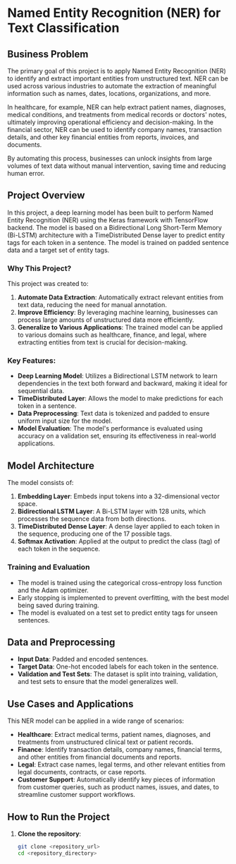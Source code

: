 
# Named Entity Recognition (NER) for Text Classification

## Business Problem

The primary goal of this project is to apply Named Entity Recognition (NER) to identify and extract important entities from unstructured text. NER can be used across various industries to automate the extraction of meaningful information such as names, dates, locations, organizations, and more. 

In healthcare, for example, NER can help extract patient names, diagnoses, medical conditions, and treatments from medical records or doctors' notes, ultimately improving operational efficiency and decision-making. In the financial sector, NER can be used to identify company names, transaction details, and other key financial entities from reports, invoices, and documents. 

By automating this process, businesses can unlock insights from large volumes of text data without manual intervention, saving time and reducing human error.

## Project Overview

In this project, a deep learning model has been built to perform Named Entity Recognition (NER) using the Keras framework with TensorFlow backend. The model is based on a Bidirectional Long Short-Term Memory (Bi-LSTM) architecture with a TimeDistributed Dense layer to predict entity tags for each token in a sentence. The model is trained on padded sentence data and a target set of entity tags.

### Why This Project?

This project was created to:
1. **Automate Data Extraction**: Automatically extract relevant entities from text data, reducing the need for manual annotation.
2. **Improve Efficiency**: By leveraging machine learning, businesses can process large amounts of unstructured data more efficiently.
3. **Generalize to Various Applications**: The trained model can be applied to various domains such as healthcare, finance, and legal, where extracting entities from text is crucial for decision-making.

### Key Features:
- **Deep Learning Model**: Utilizes a Bidirectional LSTM network to learn dependencies in the text both forward and backward, making it ideal for sequential data.
- **TimeDistributed Layer**: Allows the model to make predictions for each token in a sentence.
- **Data Preprocessing**: Text data is tokenized and padded to ensure uniform input size for the model.
- **Model Evaluation**: The model's performance is evaluated using accuracy on a validation set, ensuring its effectiveness in real-world applications.

## Model Architecture

The model consists of:
1. **Embedding Layer**: Embeds input tokens into a 32-dimensional vector space.
2. **Bidirectional LSTM Layer**: A Bi-LSTM layer with 128 units, which processes the sequence data from both directions.
3. **TimeDistributed Dense Layer**: A dense layer applied to each token in the sequence, producing one of the 17 possible tags.
4. **Softmax Activation**: Applied at the output to predict the class (tag) of each token in the sequence.

### Training and Evaluation
- The model is trained using the categorical cross-entropy loss function and the Adam optimizer.
- Early stopping is implemented to prevent overfitting, with the best model being saved during training.
- The model is evaluated on a test set to predict entity tags for unseen sentences.

## Data and Preprocessing

- **Input Data**: Padded and encoded sentences.
- **Target Data**: One-hot encoded labels for each token in the sentence.
- **Validation and Test Sets**: The dataset is split into training, validation, and test sets to ensure that the model generalizes well.

## Use Cases and Applications

This NER model can be applied in a wide range of scenarios:
- **Healthcare**: Extract medical terms, patient names, diagnoses, and treatments from unstructured clinical text or patient records.
- **Finance**: Identify transaction details, company names, financial terms, and other entities from financial documents and reports.
- **Legal**: Extract case names, legal terms, and other relevant entities from legal documents, contracts, or case reports.
- **Customer Support**: Automatically identify key pieces of information from customer queries, such as product names, issues, and dates, to streamline customer support workflows.

## How to Run the Project

1. **Clone the repository**:
   ```bash
   git clone <repository_url>
   cd <repository_directory>


